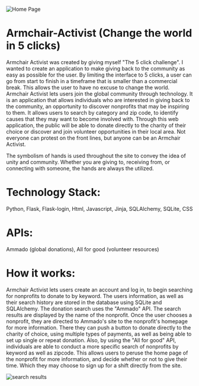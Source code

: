 ![Home Page](https://cloud.githubusercontent.com/assets/11415852/9655798/94d0f402-51e8-11e5-8481-d31f1a6bd5b2.png)
# Armchair-Activist (Change the world in 5 clicks)

Armchair Activist was created by giving myself "The 5 click challenge". I wanted to create an application to make giving back to the community as easy as possible for the user. By limiting the interface to 5 clicks, a user can go from start to finish in a timeframe that is smaller than a commercial break. This allows the user to have no excuse to change the world. Armchair Activist lets users join the global community through technology. It is an application that allows individuals who are interested in giving back to the community, an opportunity to discover nonprofits that may be inspiring to them. It allows users to search by category and zip code, to identify causes that they may want to become involved with. Through this web application, the public will be able to donate directly to the charity of their choice or discover and join volunteer opportunities in their local area. Not everyone can protest on the front lines, but anyone can be an Armchair Activist. 

The symbolism of hands is used throughout the site to convey the idea of unity and community. Whether you are giving to, receiving from, or connecting with someone, the hands are always the utilized.  

# Technology Stack: 
Python, Flask, Flask-login, Html, Javascript, Jinja, SQLAlchemy, SQLite, CSS

# APIs:
Ammado (global donations), All for good (volunteer resources)

# How it works:
Armchair Activist lets users create an account and log in, to begin searching for nonprofits to donate to by keyword. The users information, as well as their search history are stored in the database using SQLite and SQLAlchemy. The donation search uses the "Ammado" API. The search results are displayed by the name of the nonprofit. Once the user chooses a nonprofit, they are directed to Ammado's site to the nonprofit's homepage for more information. There they can push a button to donate directly to the charity of choice, using multiple types of payments, as well as being able to set up single or repeat donation.
Also, by using the "All for good" API, individuals are able to conduct a more specific search of nonprofits by keyword as well as zipcode. This allows users to peruse the home page of the nonprofit for more information, and decide whether or not to give their time. Which they may choose to sign up for a shift directly from the site.

![search results](https://cloud.githubusercontent.com/assets/11415852/9655816/abe1afa6-51e8-11e5-8a47-0ebbd55a3e8d.png)

